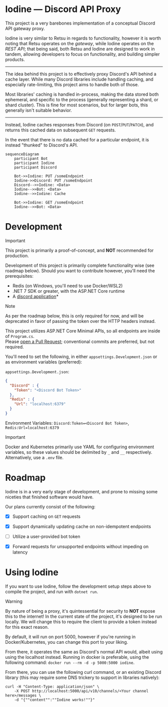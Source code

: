 # Iodine — Discord API Proxy
This project is a very barebones implementation of a conceptual Discord API gateway proxy.

Iodine is very similar to Retsu in regards to functionality, however it is worth noting that Retsu
operates on the *gateway*, while Iodine operates on the *REST API*; that being said, both Retsu and Iodine
are designed to work in tandem, allowing developers to focus on functionality, and building simpler products. 

---

The idea behind this project is to effectively proxy Discord's API behind a cache layer.
While many Discord libraries include handling caching, and especially rate-limiting, this project aims to handle both of those.

Most libraries' caching is handled in-process, making the data stored both ephemeral, and specific to the process 
(generally representing a shard, or shard cluster). This is fine for most scenarios, but for larger bots, this generally isn't suitable
behavior.

---
Instead, Iodine caches responses from Discord (on `POST`/`PUT`/`PATCH`), and returns this cached data on subsequent `GET` requests.

In the event that there is no data cached for a particular endpoint, it is instead "thunked" to Discord's API.

```mermaid
sequenceDiagram
    participant Bot
    participant Iodine
    participant Discord
    
    Bot->>Iodine: PUT /someEndpoint
    Iodine->>Discord: PUT /someEndpoint
    Discord-->>Iodine: <Data>
    Iodine-->>Bot: <Data>
    Iodine-->>Iodine: Cache

    Bot->>Iodine: GET /someEndpoint
    Iodine-->>Bot: <Data>

```

# Development
> [!IMPORTANT] 
> This project is primarily a proof-of-concept, and **NOT** recommended for production. 

Development of this project is primarily complete functionality wise (see roadmap below). 
Should you want to contribute however, you'll need the prerequisites:

- Redis (on Windows, you'll need to use Docker/WSL2)
- .NET 7 SDK or greater, with the ASP.NET Core runtime
- A [discord application](https://discord.dev)*

> [!NOTE] 
> As per the roadmap below, this is only required for now, 
> and will be deprecated in favor of passing the token over the HTTP headers instead.

This project utilizes ASP.NET Core Minimal APIs, so all endpoints are inside of `Program.cs`. <br/>
Please [open a Pull Request](https://github.com/veldtech/Iodine/pull/new); conventional commits are preferred, but not required.

You'll need to set the following, in either `appsettings.Development.json` or as environment variables (preferred):

`appsettings.Development.json`: 
```json
{
  "Discord" : {
    "Token": "<Discord Bot Token>"
  },
  "Redis" : {
    "Url": "localhost:6379"
  }
}
```

Environment Variables:
`Discord:Token=<Discord Bot Token>`, `Redis:Url=localhost:6379`

> [!IMPORTANT]
> Docker and Kubernetes primarily use YAML for configuring environment variables, 
> so these values should be delimited by `_` and `__` respectively. Alternatively, use a `.env` file.


# Roadmap
Iodine is in a very early stage of development, and prone to missing some niceties that finished software would have.

Our plans currently consist of the following:

- [x] Support caching on `GET` requests
- [x] Support dynamically updating cache on non-idempotent endpoints
- [ ] Utilize a user-provided bot token 
- [x] Forward requests for unsupported endpoints without impeding on latency


# Using Iodine
If you want to use Iodine, follow the development setup steps above to compile the project, and run with `dotnet run`.

> [!WARNING]
> By nature of being a proxy, it's quintessential for security to **NOT** expose this to the internet!
> In the current state of the project, it's designed to be run locally. We will change this to require the client to provide
> a token instead for this exact reason.

By default, it will run on port 5000, however if you're running in Docker/Kubernetes, you can change this port to your liking.

From there, it operates the same as Discord's normal API would, albeit using using the localhost instead. 
Running in docker is preferable, using the following command: `docker run --rm -d -p 5000:5000 iodine`.

From there, you can use the following curl command, or an existing Discord library (this may require some DNS trickery to support in libraries natively):

```
curl -H "Content-Type: application/json" \
    -X POST http://localhost:5000/api/v10/channels/<Your channel here>/messages \
    -d "{""content"":""Iodine works!""}"
```